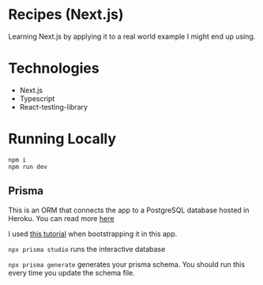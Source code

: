 # Recipes (Next.js)

Learning Next.js by applying it to a real world example I might end up using.

# Technologies

- Next.js
- Typescript
- React-testing-library

# Running Locally

```
npm i
npm run dev
```

## Prisma

This is an ORM that connects the app to a PostgreSQL database hosted in Heroku. You can read more [here]('https://www.prisma.io/docs/getting-started/quickstart')

I used [this tutorial]('https://vercel.com/guides/nextjs-prisma-postgres') when bootstrapping it in this app.

`npx prisma studio` runs the interactive database

`npx prisma generate` generates your prisma schema. You should run this every time you update the schema file.
